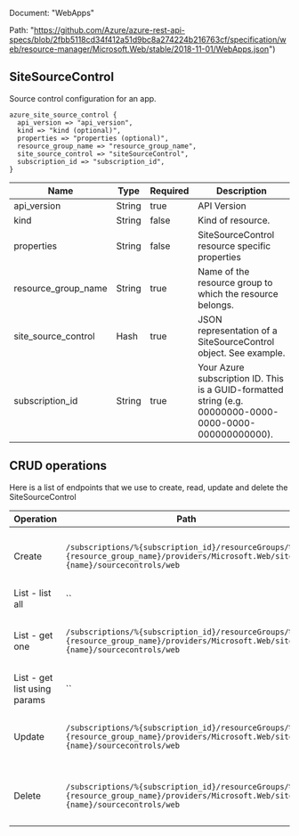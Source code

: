 Document: "WebApps"


Path: "https://github.com/Azure/azure-rest-api-specs/blob/2fbb5118cd34f412a51d9bc8a274224b216763cf/specification/web/resource-manager/Microsoft.Web/stable/2018-11-01/WebApps.json")

## SiteSourceControl

Source control configuration for an app.

```puppet
azure_site_source_control {
  api_version => "api_version",
  kind => "kind (optional)",
  properties => "properties (optional)",
  resource_group_name => "resource_group_name",
  site_source_control => "siteSourceControl",
  subscription_id => "subscription_id",
}
```

| Name        | Type           | Required       | Description       |
| ------------- | ------------- | ------------- | ------------- |
|api_version | String | true | API Version |
|kind | String | false | Kind of resource. |
|properties | String | false | SiteSourceControl resource specific properties |
|resource_group_name | String | true | Name of the resource group to which the resource belongs. |
|site_source_control | Hash | true | JSON representation of a SiteSourceControl object. See example. |
|subscription_id | String | true | Your Azure subscription ID. This is a GUID-formatted string (e.g. 00000000-0000-0000-0000-000000000000). |



## CRUD operations

Here is a list of endpoints that we use to create, read, update and delete the SiteSourceControl

| Operation | Path | Verb | Description | OperationID |
| ------------- | ------------- | ------------- | ------------- | ------------- |
|Create|`/subscriptions/%{subscription_id}/resourceGroups/%{resource_group_name}/providers/Microsoft.Web/sites/%{name}/sourcecontrols/web`|Put|Updates the source control configuration of an app.|WebApps_CreateOrUpdateSourceControl|
|List - list all|``||||
|List - get one|`/subscriptions/%{subscription_id}/resourceGroups/%{resource_group_name}/providers/Microsoft.Web/sites/%{name}/sourcecontrols/web`|Get|Gets the source control configuration of an app.|WebApps_GetSourceControl|
|List - get list using params|``||||
|Update|`/subscriptions/%{subscription_id}/resourceGroups/%{resource_group_name}/providers/Microsoft.Web/sites/%{name}/sourcecontrols/web`|Put|Updates the source control configuration of an app.|WebApps_CreateOrUpdateSourceControl|
|Delete|`/subscriptions/%{subscription_id}/resourceGroups/%{resource_group_name}/providers/Microsoft.Web/sites/%{name}/sourcecontrols/web`|Delete|Deletes the source control configuration of an app.|WebApps_DeleteSourceControl|
